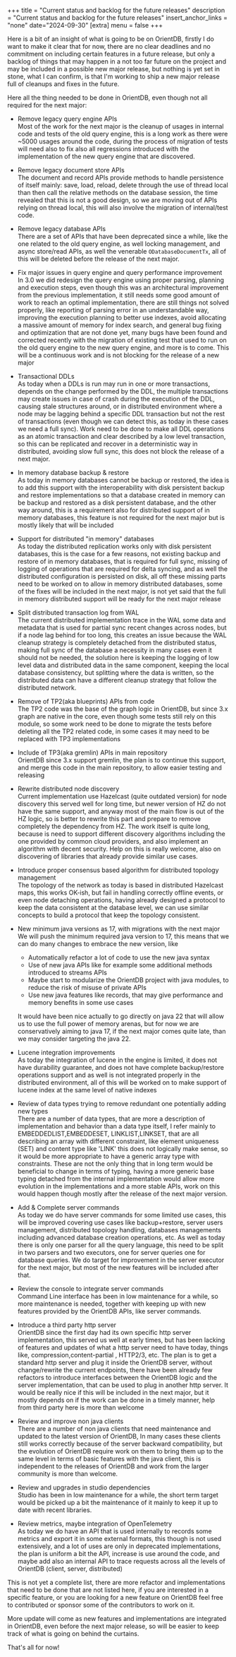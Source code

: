 +++
title = "Current status and backlog for the future releases"
description = "Current status and backlog for the future releases"
insert_anchor_links = "none"
date="2024-09-30"
[extra]
menu = false
+++

Here is a bit of an insight of what is going to be on OrientDB, 
firstly I do want to make it clear that for now, there are no clear deadlines and no commitment on including certain features in a future release, but only a backlog of things that may happen in a not too far future on the project and may be included in a possible new major release, but nothing is yet set in stone, what I can confirm, is that I'm working to ship a new major release full of cleanups and fixes in the future.

Here all the thing needed to be done in OrientDB, even though not all required for the next major:

- Remove legacy query engine APIs  
    Most of the work for the next major is the cleanup of usages in internal code and tests of the old query engine, this is a long work as there were ~5000 usages around the code, during the process of migration of tests will need also to fix also all regressions introduced with the implementation of the new query engine that are discovered.
    
- Remove legacy document store APIs  
    The document and record APIs provide methods to handle persistence of itself mainly: save, load, reload, delete through the use of thread local than then call the relative methods on the database session, the time revealed that this is not a good design, so we are moving out of APIs relying on thread local, this will also involve the migration of internal/test code.
- Remove legacy database APIs   
    There are a set of APIs that have been deprecated since a while, like the one related to the old query engine, as well locking management, and async store/read APIs, as well the venerable `ODatabaseDocumentTx`, all of this will be deleted before the release of the next major. 
- Fix major issues in query engine and query performance improvement  
  In 3.0 we did redesign the query engine using proper parsing, planning and execution steps, even though this was an architectural improvement from the previous implementation, it still needs some good amount of work to reach an optimal implementation, there are still things not solved properly, like reporting of parsing error in an understandable way, improving the execution planning to better use indexes, avoid allocating a massive amount of memory for index search, and general bug fixing and optimization that are not done yet, many bugs have been found and corrected recently with the migration of existing test that used to run on the old query engine to the new query engine, and more is to come. This will be a continuous work and is not blocking for the release of a new major
- Transactional DDLs  
    As today when a DDLs is run may run in one or more transactions, depends on the change performed by the DDL, the multiple transactions may create issues in case of crash during the execution of the DDL, causing stale structures around, or in distributed environment where a node may be lagging behind a specific DDL transaction but not the rest of transactions (even though we can detect this, as today in these cases we need a full sync). 
    Work need to be done to make all DDL operations as an atomic transaction and clear described by a low level transaction, so this can be replicated and recover in a deterministic way in distributed, avoiding slow full sync, this does not block the release of a next major.
    
- In memory database backup & restore  
   As today in memory databases cannot be backup or restored, the idea is to add this support with the interoperability with disk persistent backup and restore implementations so that a database created in memory can be backup and restored as a disk persistent database, and the other way around, this is a requirement also for distributed support of in memory databases, this feature is not required for the next major but is mostly likely that will be included
- Support for distributed "in memory" databases  
  As today the distributed replication works only with disk persistent databases, this is the case for a few reasons, not existing backup and restore of in memory databases, that is  required for full sync, missing of logging of operations that are required for delta syncing, and as well the distributed configuration is  persisted on disk, all off these missing parts need to be worked on to allow in memory distributed databases, some of the fixes will be included in the next major, is not yet said that the full in memory distributed support will be ready for the next major release  
- Split distributed transaction log from WAL  
  The current distributed implementation trace in the WAL some data and metadata that is used for partial sync recent changes across nodes, but if a node lag behind for too long, this creates an issue because the WAL cleanup strategy is completely detached from the distributed status, making full sync of the database a necessity in many cases even it should not be needed, the solution here is keeping the logging of low level data and distributed data in the same component, keeping the local database consistency, but splitting where the data is written, so the distributed data can have a different cleanup strategy that follow the distributed network. 
- Remove of TP2(aka blueprints) APIs from code  
  The TP2 code was the base of the graph logic in OrientDB, but since 3.x graph are native in the core, even though some tests still rely on this module, so some work need to be done to migrate the tests before deleting all the TP2 related code, in some cases it may need to be replaced with TP3 implementations
- Include of TP3(aka gremlin) APIs in main repository  
  OrientDB since 3.x support gremlin, the plan is to continue this support, and merge this code in the main repository, to allow easier testing and releasing
- Rewrite distributed node discovery  
  Current implementation use  Hazelcast (quite outdated version) for node discovery this served well for long time, but newer version of HZ do not have the same support, and anyway most of the main flow is out of the HZ logic, so is better to rewrite this part and prepare to remove completely the dependency from HZ. 
The work itself is quite long, because is need to support different discovery algorithms including the one provided by common cloud providers, and also implement an algorithm with decent security. Help on this is really welcome, also on discovering of libraries that already provide similar use cases.
- Introduce proper consensus based algorithm for distributed topology management  
  The topology of the network as today is based in distributed Hazelcast maps, this works OK-ish, but fail in handling 
  correctly offline events, or even node detaching operations, having already designed a protocol to keep the data consistent at the database level, we can use similar concepts to build a protocol that keep the topology consistent.
    
- New minimum java versions as 17, with migrations with the next major  
    We will push the minimum required java version to 17, this means that we can do many changes to embrace the new version, like
    - Automatically refactor a lot of code to use the new java syntax
    - Use of new java APIs like for example some additional methods introduced to streams APIs
    - Maybe start to modularize the OrientDB project with java modules, to reduce the risk of misuse of private APIs
    - Use new java features like records, that may give performance and memory benefits in some use cases

    It would have been nice actually to go directly on java 22 that will allow us to use the full power of memory arenas, but for now we are conservatively aiming to java 17, if the next major comes quite late, than we may consider targeting the java 22.

- Lucene integration improvements  
  As today the integration of lucene in the engine is limited, it does not have durability guarantee, and does not have complete backup/restore operations support and as well is not integrated properly in the distributed environment, all of this will be worked on to make support of lucene index at the same level of native indexes    
- Review of data types trying to remove redundant one potentially adding new types  
    There are a number of data types, that are more a description of implementation and behavior than a data type itself, I refer mainly to EMBEDDEDLIST,EMBEDDESET, LINKLIST,LINKSET, that are all describing an array with different constraint, like element uniqueness (SET) and content type like 'LINK' this does not logically make sense, so it would be more appropriate to have a generic array type with constraints. These are not the only thing that in long term would be beneficial to change in terms of typing, having a more generic base typing detached from the internal implementation would allow more evolution in the implementations and a more stable APIs, work on this would happen though mostly after the release of the next major version. 
- Add & Complete server commands  
    As today we do have server commands for some limited use cases, this will be improved covering use cases like backup+restore, server users management, distributed topology handling, databases managements including advanced database creation operations, etc. As well as today there is only one parser for all the query language, this need to be split in two parsers and two executors, one for server queries one for database queries. We do target for improvement in the server executor for the next major, but most of the new features will be included after that. 
- Review the console to integrate server commands  
    Command Line interface has been in low maintenance for a while, so more maintenance is needed, together with keeping up with new features provided by the OrientDB APIs, like server commands.
    
- Introduce a third party http server  
  OrientDB since the first day had its own specific http server implementation, this served us well at early times, but has been lacking of features and updates of what a http server need to have today, things like, compression,content-partial , HTTP2/3, etc. The plan is to get a standard http server and plug it inside the OrientDB server, without change/rewrite the current endpoints, there have been already few refactors to introduce interfaces between the OrientDB logic and the server implementation, that can be used to plug in another http server. It would be really nice if this will be included in the next major, but it mostly depends on if the work can be done in a timely manner, help from third party here is more than welcome 
    
- Review and improve non java clients  
  There are a number of non java clients that need maintenance and updated to the latest version of OrientDB, In many cases these clients still works correctly because of the server backward compatibility, but the evolution of OrientDB require work on them to bring them up to the same level in terms of basic features with the java client, this is independent to the releases of OrientDB and work from the larger community is more than welcome.
- Review and upgrades in studio dependencies  
  Studio has been in low maintenance for a while, the short term target would be picked up a bit the maintenance of it mainly to keep it up to date with recent libraries.
- Review metrics, maybe integration of OpenTelemetry  
  As today we do have an API that is used internally to records some metrics and export it in some external formats, this though is not used extensively, and a lot of uses are only in deprecated implementations, the plan is uniform a bit the API, increase is use around the code, and maybe add also an internal API to trace requests across all the levels of OrientDB (client, server, distributed)


This is not yet a complete list, there are more refactor and implementations that need to be done that are not listed here, if you are interested in a specific feature, or you are looking for a new feature on OrientDB feel free to contributed or sponsor some of the contributors to work on it.

More update will come as new features and implementations are integrated in OrientDB, even before the next major release, so will be easier to keep track of what is going on behind the curtains.

That's all for now!

